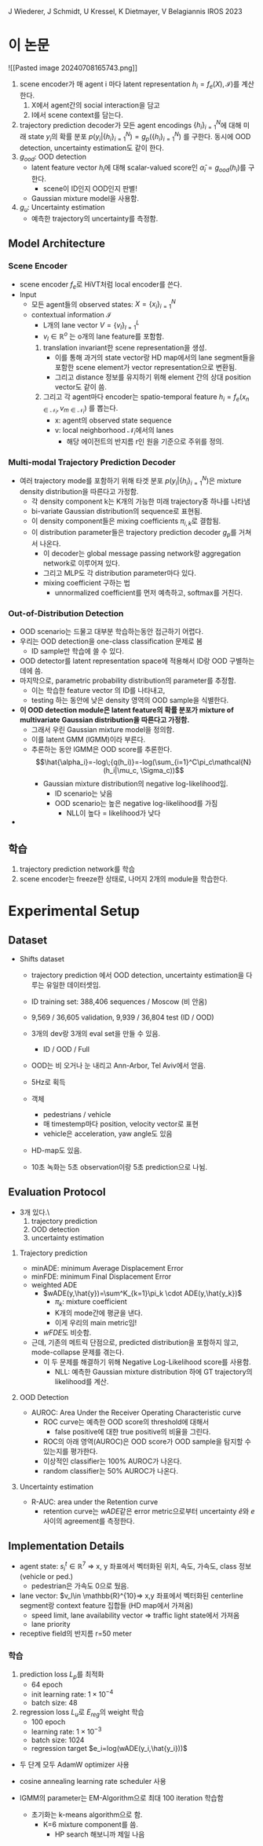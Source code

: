 J Wiederer, J Schmidt, U Kressel, K Dietmayer, V Belagiannis
IROS 2023

# 이 논문
![[Pasted image 20240708165743.png]]

1. scene encoder가 매 agent i 마다 latent representation $h_i=f_e(X),\mathcal{I})$를 계산한다.
	1. X에서 agent간의 social interaction을 담고
	2. I에서 scene context를 담는다.
2. trajectory prediction decoder가 모든 agent encodings $\{h_i\}_{i=1}^N$에 대해 미래 state $y_i$의 확률 분포 $p(y_i|\{h_i\}_{i=1}^N)=g_p(\{h_i\}_{i=1}^N)$ 를 구한다.
동시에 OOD detection, uncertainty estimation도 같이 한다.
3. $g_{ood}$: OOD detection
	- latent feature vector $h_i$에 대해 scalar-valued score인 $\hat{\alpha}_i=g_{ood}(h_i)$를 구한다.
		- scene이 ID인지 OOD인지 판별!
	- Gaussian mixture model을 사용함.
1. $g_u$: Uncertainty estimation
	- 예측한 trajectory의 uncertainty를 측정함.


## Model Architecture
### Scene Encoder
- scene encoder $f_e$로 HiVT처럼 local encoder를 쓴다.
- Input
	- 모든 agent들의 observed states: $X=\{x_i\}_{i=1}^N$
	- contextual information $\mathcal{I}$
		- L개의 lane vector $V=\{v_l\}_{l=1}^L$
		- $v_l\in \mathbb{R}^o$ 는 o개의 lane feature를 포함함.
		1. translation invariant한 scene representation을 생성.
			- 이를 통해 과거의 state vector랑 HD map에서의 lane segment들을 포함한 scene element가 vector representation으로 변환됨.
			- 그리고 distance 정보를 유지하기 위해 element 간의 상대 position vector도 같이 씀.
		2. 그리고 각 agent마다 encoder는 spatio-temporal feature $h_i=f_e(x_{n\in \mathcal{N}_i}, v_{m\in\mathcal{N}_i})$ 를 뽑는다.
			- x: agent의 observed state sequence
			- v: local neighborhood $\mathcal{N}_i$에서의 lanes
				- 해당 에이전트의 반지름 r인 원을 기준으로 주위를 정의.

### Multi-modal Trajectory Prediction Decoder
- 여러 trajectory mode를 포함하기 위해 타겟 분포 $p(y_i|\{h_i\}_{i=1}^N)$은 mixture density distribution을 따른다고 가정함.
	- 각 density component k는 K개의 가능한 미래 trajectory중 하나를 나타냄
	- bi-variate Gaussian distribution의 sequence로 표현됨.
	- 이 density component들은 mixing coefficients $\pi_{i,k}$로 결합됨.
	- 이 distribution parameter들은 trajectory prediction decoder $g_p$를 거쳐서 나온다.
		- 이 decoder는 global message passing network랑 aggregation network로 이루어져 있다.
		- 그리고 MLP도 각 distribution parameter마다 있다.
		- mixing coefficient 구하는 법
			- unnormalized coefficient를 먼저 예측하고, softmax를 거친다.

### Out-of-Distribution Detection
- OOD scenario는 드물고 대부분 학습하는동안 접근하기 어렵다.
- 우리는 OOD detection을 one-class classification 문제로 봄
	- ID sample만 학습에 쓸 수 있다.
- OOD detector를 latent representation space에 적용해서 ID랑 OOD 구별하는 데에 씀.
- 마지막으로, parametric probability distribution의 parameter를 추정함.
	- 이는 학습한 feature vector 의 ID를 나타내고,
	- testing 하는 동안에 낮은 density 영역의 OOD sample을 식별한다.
- **이 OOD detection module은 latent feature의 확률 분포가 mixture of multivariate Gaussian distribution을 따른다고 가정함.**
	- 그래서 우린 Gaussian mixture model을 정의함.
	- 이를 latent GMM (lGMM)이라 부른다.
	- 추론하는 동안 lGMM은 OOD score를 추론한다.
	$$\hat{\alpha_i}=-log\;{q(h_i)}=-log(\sum_{i=1}^C\pi_c\mathcal{N}(h_i|\mu_c, \Sigma_c))$$
		- Gaussian mixture distribution의 negative log-likelihood임.
			- ID scenario는 낮음
			- OOD scenario는 높은 negative log-likelihood를 가짐
				- NLL이 높다 = likelihood가 낮다
- 

## 학습
1. trajectory prediction network를 학습
2. scene encoder는 freeze한 상태로, 나머지 2개의 module을 학습한다.


# Experimental Setup
## Dataset
- Shifts dataset
	- trajectory prediction 에서 OOD detection, uncertainty estimation을 다루는 유일한 데이터셋임.
	- ID training set: 388,406 sequences / Moscow (비 안옴)
	- 9,569 / 36,605 validation, 9,939 / 36,804 test (ID / OOD)
	- 3개의 dev랑 3개의 eval set을 만들 수 있음.
		- ID / OOD / Full
	- OOD는 비 오거나 눈 내리고 Ann-Arbor, Tel Aviv에서 얻음.

	- 5Hz로 획득
	- 객체
		- pedestrians / vehicle
		- 매 timestemp마다 position, velocity vector로 표현
		- vehicle은 acceleration, yaw angle도 있음
	- HD-map도 있음.
	- 10초 녹화는 5초 observation이랑 5초 prediction으로 나뉨.

## Evaluation Protocol
- 3개 있다.\
	1. trajectory prediction
	2. OOD detection
	3. uncertainty estimation

1. Trajectory prediction
	- minADE: minimum Average Displacement Error
	- minFDE: minimum Final Displacement Error
	- weighted ADE
		- $wADE(y,\hat{y})=\sum^K_{k=1}\pi_k \cdot ADE(y,\hat{y_k})$ 
			- $\pi_k$: mixture coefficient
			- K개의 mode간에 평균을 낸다.
			- 이게 우리의 main metric임!
		- $wFDE$도 비슷함.
	- 근데, 기존의 메트릭 단점으로, predicted distribution을 포함하지 않고, mode-collapse 문제를 겪는다.
		- 이 두 문제를 해결하기 위해 Negative Log-Likelihood score를 사용함.
			- NLL: 예측한 Gaussian mixture distribution 하에 GT trajectory의 likelihood를 계산.

2. OOD Detection
	- AUROC: Area Under the Receiver Operating Characteristic curve
		- ROC curve는 예측한 OOD score의 threshold에 대해서
			- false positive에 대한 true positive의 비율을 그린다.
		- ROC의 아래 영역(AUROC)은 OOD score가 OOD sample을 탐지할 수 있는지를 평가한다.
		- 이상적인 classifier는 100% AUROC가 나온다.
		- random classifier는 50% AUROC가 나온다.
3. Uncertainty estimation
	- R-AUC: area under the Retention curve
		- retention curve는 $wADE$같은 error metric으로부터 uncertainty $\hat{e}$와 $e$ 사이의 agreement를 측정한다.


## Implementation Details
- agent state: $s_i^t\in \mathbb{R}^7$ => x, y 좌표에서 벡터화된 위치, 속도, 가속도, class 정보 (vehicle or ped.)
	- pedestrian은 가속도 0으로 뒀음.
- lane vector: $v_l\in \mathbb{R}^{10}=> x,y 좌표에서 벡터화된 centerline segment랑 context feature 집합들 (HD map에서 가져옴)
	- speed limit, lane availability vector => traffic light state에서 가져옴
	- lane priority
- receptive field의 반지름 r=50 meter

### 학습
1. prediction loss $L_p$를 최적화
	- 64 epoch
	- init learning rate: $1\times 10^{-4}$
	- batch size: 48
2. regression loss $L_u$로 $E_{reg}$의 weight 학습
	- 100 epoch
	- learning rate: $1\times 10^{-3}$
	- batch size: 1024
	- regression target $e_i=log(wADE(y_i,\hat{y_i}))$

- 두 단계 모두 AdamW optimizer 사용
- cosine annealing learning rate scheduler 사용


- lGMM의 parameter는 EM-Algorithm으로 최대 100 iteration 학습함
	- 초기화는 k-means algorithm으로 함.
		- K=6 mixture component를 씀.
			- HP search 해보니까 제일 나음